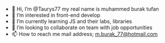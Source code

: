 - 👋 Hi, I’m @Taurys77 my real name is muhammed burak tufan
- 👀 I’m interested in front-end develop
- 🌱 I’m currently learning JS and their labs, libraries
- 💞️ I’m looking to collaborate on team with job opportunities
- 📫 How to reach me mail address; m.burak_77@hotmail.com

<!---
Taurys77/Taurys77 is a ✨ special ✨ repository because its `README.md` (this file) appears on your GitHub profile.
You can click the Preview link to take a look at your changes.
--->
